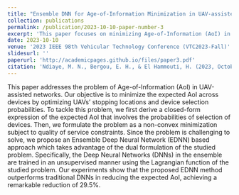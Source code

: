 ```yaml
---
title: "Ensemble DNN for Age-of-Information Minimization in UAV-assisted Networks"
collection: publications
permalink: /publication/2023-10-10-paper-number-3
excerpt: 'This paper focuses on minimizing Age-of-Information (AoI) in UAV-assisted networks by optimizing UAV locations and device selection. It derives a closed-form expression for expected AoI and formulates a non-convex minimization problem with quality constraints. An Ensemble Deep Neural Network (EDNN) approach, using the problem's dual formulation, is proposed and shows a 29.5% improvement over traditional methods.'
date: 2023-10-10
venue: '2023 IEEE 98th Vehicular Technology Conference (VTC2023-Fall)'
slidesurl: ''
paperurl: 'http://academicpages.github.io/files/paper3.pdf'
citation: 'Ndiaye, M. N., Bergou, E. H., & El Hammouti, H. (2023, October). Ensemble DNN for Age-of-Information Minimization in UAV-assisted Networks. In <i>2023 IEEE 98th Vehicular Technology Conference (VTC2023-Fall)</i> (pp. 1-6). IEEE.'
---
```


This paper addresses the problem of Age-of-Information (AoI) in UAV-assisted networks. Our objective is to minimize the expected AoI across devices by optimizing UAVs’ stopping locations and device selection probabilities. To tackle this problem, we first derive a closed-form expression of the expected AoI that involves the probabilities of selection of devices. Then, we formulate the problem as a non-convex minimization subject to quality of service constraints. Since the problem is challenging to solve, we propose an Ensemble Deep Neural Network (EDNN) based approach which takes advantage of the dual formulation of the studied problem. Specifically, the Deep Neural Networks (DNNs) in the ensemble are trained in an unsupervised manner using the Lagrangian function of the studied problem. Our experiments show that the proposed EDNN method outperforms traditional DNNs in reducing the expected AoI, achieving a remarkable reduction of 29.5%.
